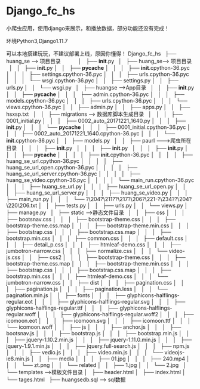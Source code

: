 # Django_fc_hs
小爬虫应用，使用django来展示，和播放数据，部分功能还没有完成！

环境Python3,Django1.11.7

可以本地搭建玩玩，不建议部署上线，原因你懂得！
Django_fc_hs
    ├── huang_se -->  项目目录            
    │   ├── __init__.py
    │   ├── huang_se--> 项目目录
    │   │   ├── __init__.py
    │   │   ├── __pycache__
    │   │   │   ├── __init__.cpython-36.pyc
    │   │   │   ├── settings.cpython-36.pyc
    │   │   │   ├── urls.cpython-36.pyc
    │   │   │   └── wsgi.cpython-36.pyc
    │   │   ├── settings.py
    │   │   ├── urls.py
    │   │   └── wsgi.py
    │   ├── huangse -->App目录
    │   │   ├── __init__.py
    │   │   ├── __pycache__
    │   │   │   ├── admin.cpython-36.pyc
    │   │   │   ├── models.cpython-36.pyc
    │   │   │   ├── urls.cpython-36.pyc
    │   │   │   └── views.cpython-36.pyc
    │   │   ├── admin.py
    │   │   ├── apps.py
    │   │   ├── hsxsp.txt
    │   │   ├── migrations --> 数据库脚本生成目录
    │   │   │   ├── 0001_initial.py
    │   │   │   ├── 0002_auto_20171221_1640.py
    │   │   │   ├── __init__.py
    │   │   │   └── __pycache__
    │   │   │       ├── 0001_initial.cpython-36.pyc
    │   │   │       ├── 0002_auto_20171221_1640.cpython-36.pyc
    │   │   │       └── __init__.cpython-36.pyc
    │   │   ├── models.py
    │   │   ├── paurl --->爬虫所在目录
    │   │   │   ├── __init__.py
    │   │   │   ├── __init__.py
    │   │   │   ├── __init__.py
    │   │   │   ├── __pycache__
    │   │   │   │   ├── __init__.cpython-36.pyc
    │   │   │   │   ├── huang_se_url.cpython-36.pyc
    │   │   │   │   ├── huang_se_url_open.cpython-36.pyc
    │   │   │   │   ├── huang_se_url_server.cpython-36.pyc
    │   │   │   │   ├── huang_se_video.cpython-36.pyc
    │   │   │   │   └── main_run.cpython-36.pyc
    │   │   │   ├── huang_se_url.py
    │   │   │   ├── huang_se_url_open.py
    │   │   │   ├── huang_se_url_server.py
    │   │   │   ├── huang_se_video.py
    │   │   │   ├── main_run.py
    │   │   │   └── ?\204?\211??\217?\206?\221-?\234??\204?\220\206.txt
    │   │   ├── tests.py
    │   │   ├── urls.py
    │   │   └── views.py
    │   ├── manage.py
    │   ├── static -->静态文件目录
    │   │   ├── css
    │   │   │   ├── bootsnav.css
    │   │   │   ├── bootstrap-theme.css
    │   │   │   ├── bootstrap-theme.css.map
    │   │   │   ├── bootstrap-theme.min.css
    │   │   │   ├── bootstrap.css
    │   │   │   ├── bootstrap.css.map
    │   │   │   ├── bootstrap.min.css
    │   │   │   ├── common.css
    │   │   │   ├── default.css
    │   │   │   ├── detail_p.css
    │   │   │   ├── htmleaf-demo.css
    │   │   │   ├── jumbotron-narrow.css
    │   │   │   ├── normalize.css
    │   │   │   └── video-js.css
    │   │   ├── css2
    │   │   │   ├── bootstrap-theme.css
    │   │   │   ├── bootstrap-theme.css.map
    │   │   │   ├── bootstrap-theme.min.css
    │   │   │   ├── bootstrap.css
    │   │   │   ├── bootstrap.css.map
    │   │   │   ├── bootstrap.min.css
    │   │   │   ├── htmleaf-demo.css
    │   │   │   └── jumbotron-narrow.css
    │   │   ├── dist
    │   │   │   ├── pagination.css
    │   │   │   ├── pagination.js
    │   │   │   ├── pagination.less
    │   │   │   └── pagination.min.js
    │   │   ├── fonts
    │   │   │   ├── glyphicons-halflings-regular.eot
    │   │   │   ├── glyphicons-halflings-regular.svg
    │   │   │   ├── glyphicons-halflings-regular.ttf
    │   │   │   ├── glyphicons-halflings-regular.woff
    │   │   │   ├── glyphicons-halflings-regular.woff2
    │   │   │   ├── icomoon.eot
    │   │   │   ├── icomoon.svg
    │   │   │   ├── icomoon.ttf
    │   │   │   └── icomoon.woff
    │   │   ├── js
    │   │   │   ├── anchor.js
    │   │   │   ├── bootsnav.js
    │   │   │   ├── bootstrap.js
    │   │   │   ├── bootstrap.min.js
    │   │   │   ├── jquery-1.10.2.min.js
    │   │   │   ├── jquery-1.11.0.min.js
    │   │   │   ├── jquery-1.9.1.min.js
    │   │   │   ├── jquery.full-search.js
    │   │   │   ├── npm.js
    │   │   │   ├── vedio.js
    │   │   │   ├── video.min.js
    │   │   │   └── videojs-ie8.min.js
    │   │   ├── media
    │   │   │   ├── 01.jpg
    │   │   │   ├── 240.mp4
    │   │   │   └── zt.png
    │   │   └── related
    │   │       ├── 1.jpg
    │   │       └── 2.jpg
    │   └── templates -->模板文件目录
    │       ├── header.html
    │       ├── index.html
    │       └── tages.html
    ├── huangsedb.sql --> sql数据

